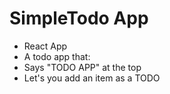 # SimpleTodo App

* React App
* A todo app that:
*  Says "TODO APP" at the top
*  Let's you add an item as a TODO
